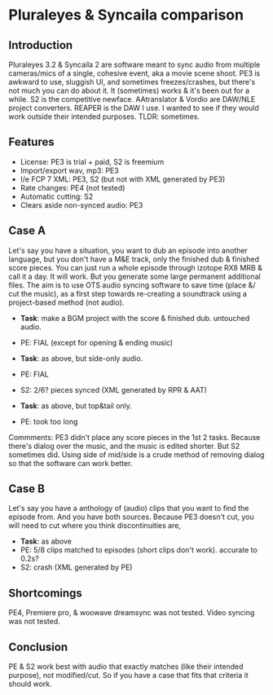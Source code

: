 # Pluraleyes & Syncaila comparison

Introduction
---
Pluraleyes 3.2 & Syncaila 2 are software meant to sync audio from multiple cameras/mics of a single, cohesive event, aka a movie scene shoot.  PE3 is awkward to use, sluggish UI, and sometimes freezes/crashes, but there's not much you can do about it. It (sometimes) works & it's been out for a while. S2 is the competitive newface. AAtranslator & Vordio are DAW/NLE project converters. REAPER is the DAW I use. I wanted to see if they would work outside their intended purposes. TLDR: sometimes.

Features
---
- License: PE3 is trial + paid, S2 is freemium
- Import/export wav, mp3: PE3
- I/e FCP 7 XML: PE3, S2 (but not with XML generated by PE3)
- Rate changes: PE4 (not tested)
- Automatic cutting: S2
- Clears aside non-synced audio: PE3

Case A
---

Let's say you have a situation, you want to dub an episode into another language, but you don't have a M&E track, only the finished dub & finished score pieces. You can just run a whole episode through izotope RX8 MRB & call it a day. It will work. But you generate some large permanent additional files. The aim is to use OTS audio syncing software to save time (place &/ cut the music), as a first step towards re-creating a soundtrack using a project-based method (not audio).

- **Task**: make a BGM project with the score & finished dub. untouched audio.
- PE: FIAL (except for opening & ending music)

- **Task**: as above, but side-only audio.
- PE: FIAL
- S2: 2/6? pieces synced (XML generated by RPR & AAT)

- **Task**: as above, but top&tail only.
- PE: took too long

Commments: PE3 didn't place any score pieces in the 1st 2 tasks. Because there's dialog over the music, and the music is edited shorter. But S2 sometimes did. Using side of mid/side is a crude method of removing dialog so that the software can work better.


Case B
---
Let's say you have a anthology of (audio) clips that you want to find the episode from. And you have both sources. Because PE3 doesn't cut, you will need to cut where you think discontinuities are,

- **Task**: as above
- PE: 5/8 clips matched to episodes (short clips don't work). accurate to 0.2s?
- S2: crash (XML generated by PE)

Shortcomings
---
PE4, Premiere pro, & woowave dreamsync was not tested. Video syncing was not tested.

Conclusion
---
PE & S2 work best with audio that exactly matches (like their intended purpose), not modified/cut. So if you have a case that fits that criteria it should work.
